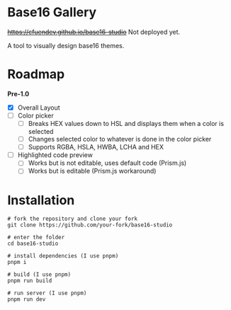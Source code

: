 # Base16 Gallery

~~https://cfuendev.github.io/base16-studio~~ Not deployed yet.

A tool to visually design base16 themes.

# Roadmap

**Pre-1.0**

- [x] Overall Layout
- [ ] Color picker
  - [ ] Breaks HEX values down to HSL and displays them when a color is selected
  - [ ] Changes selected color to whatever is done in the color picker
  - [ ] Supports RGBA, HSLA, HWBA, LCHA and HEX
- [ ] Highlighted code preview
  - [ ] Works but is not editable, uses default code (Prism.js)
  - [ ] Works but is editable (Prism.js workaround)

# Installation
```
# fork the repository and clone your fork
git clone https://github.com/your-fork/base16-studio

# enter the folder
cd base16-studio

# install dependencies (I use pnpm)
pnpm i

# build (I use pnpm)
pnpm run build

# run server (I use pnpm)
pnpm run dev
```